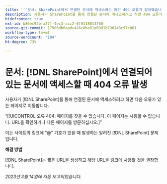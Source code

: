 ```yaml
---
title: '''문서: SharePoint에서 연결된 문서에 액세스하는 동안 404 오류가 발생했습니다'
description: 사용자가 SharePoint을 통해 연결된 문서에 액세스하려고 하면 404 오류가 있는 페이지로 이동합니다.
hidefromtoc: true
exl-id: b86ec92b-a27f-4ec3-acc2-0f0118014760
source-git-commit: 17906db6aadc416c8be01e60d1b796143c97c061
workflow-type: tm+mt
source-wordcount: '104'
ht-degree: 73%

---
```


# 문서: [!DNL SharePoint]에서 연결되어 있는 문서에 액세스할 때 404 오류 발생

<!--This issue is on the WF and WFP TOCs. By request.-->

사용자가 [!DNL SharePoint]를 통해 연결된 문서에 액세스하려고 하면 다음 오류가 있는 페이지로 이동합니다.

“[!UICONTROL 오류 404: 페이지를 찾을 수 없습니다. 이 페이지는 사용할 수 없습니다. URL을 확인하거나 다른 페이지를 방문하십시오.]”

이는 사이트의 링크에 “@” 기호가 있을 때 발생하는 알려진 [!DNL SharePoint] 문제입니다.

**해결 방법**

[!DNL SharePoint]는 짧은 URL을 생성하고 해당 URL을 링크에 사용할 것을 권장합니다.

_2023년 3월 14일에 처음 보고되었습니다._
